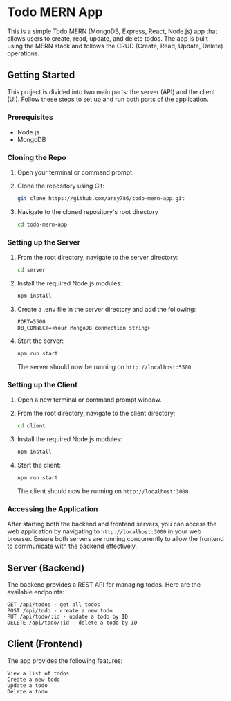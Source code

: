 # Todo MERN App

This is a simple Todo MERN (MongoDB, Express, React, Node.js) app that allows users to create, read, update, and delete todos. The app is built using the MERN stack and follows the CRUD (Create, Read, Update, Delete) operations.

<!-- Tutorial Guide: [MERN Stack Tutorial - Build Todo App With Node JS, Express, React & MongoDB (YouTube/CurlyBraces)](https://www.youtube.com/watch?v=U4syTDaAKWg) -->

## Getting Started

This project is divided into two main parts: the server (API) and the client (UI). Follow these steps to set up and run both parts of the application.

### Prerequisites

- Node.js
- MongoDB

### Cloning the Repo

1. Open your terminal or command prompt.

2. Clone the repository using Git:

   ```bash
   git clone https://github.com/arsy786/todo-mern-app.git
   ```

3. Navigate to the cloned repository's root directory

   ```bash
   cd todo-mern-app
   ```

### Setting up the Server

1. From the root directory, navigate to the server directory:

   ```bash
   cd server
   ```

2. Install the required Node.js modules:

   ```bash
   npm install
   ```

3. Create a .env file in the server directory and add the following:

   ```env
   PORT=5500
   DB_CONNECT=<Your MongoDB connection string>
   ```

4. Start the server:

   ```bash
   npm run start
   ```

   The server should now be running on `http://localhost:5500`.

### Setting up the Client

1. Open a new terminal or command prompt window.

2. From the root directory, navigate to the client directory:

   ```bash
   cd client
   ```

3. Install the required Node.js modules:

   ```bash
   npm install
   ```

4. Start the client:

   ```bash
   npm run start
   ```

   The client should now be running on `http://localhost:3000`.

### Accessing the Application

After starting both the backend and frontend servers, you can access the web application by navigating to `http://localhost:3000` in your web browser. Ensure both servers are running concurrently to allow the frontend to communicate with the backend effectively.

## Server (Backend)

The backend provides a REST API for managing todos. Here are the available endpoints:

    GET /api/todos - get all todos
    POST /api/todo - create a new todo
    PUT /api/todo/:id - update a todo by ID
    DELETE /api/todo/:id - delete a todo by ID

## Client (Frontend)

The app provides the following features:

    View a list of todos
    Create a new todo
    Update a todo
    Delete a todo
